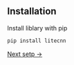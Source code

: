 ## Installation

Install liblary with pip

```bash
pip install litecnn
```

<a href="../imports/imports.md">Next setp -></a>
